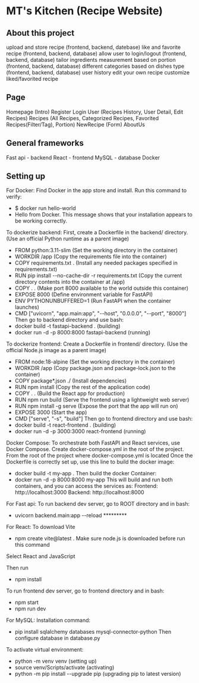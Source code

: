 # MT's Kitchen (Recipe Website)

## About this project
upload and store recipe (frontend, backend, datebase)
like and favorite recipe (frontend, backend, database)
allow user to login/logout (frontend, backend, database)
tailor ingredients measurement based on portion (frontend, backend, database)
different categories based on dishes type (frontend, backend, database)
user history
edit your own recipe 
customize liked/favorited recipe

## Page
Homepage (Intro)
Register 
Login
User (Recipes History, User Detail, Edit Recipes)
Recipes (All Recipes, Categorized Recipes, Favorited Recipes(Filter/Tag), Portion)
NewRecipe (Form)
AboutUs


## General frameworks
Fast api - backend
React - frontend
MySQL - database
Docker

## Setting up
For Docker:
Find Docker in the app store and install.
Run this command to verify:
- $ docker run hello-world
- Hello from Docker.
This message shows that your installation appears to be working correctly.

To dockerize backend:
First, create a Dockerfile in the backend/ directory.
(Use an official Python runtime as a parent image)
- FROM python:3.11-slim
(Set the working directory in the container)
- WORKDIR /app
(Copy the requirements file into the container)
- COPY requirements.txt .
(Install any needed packages specified in requirements.txt)
- RUN pip install --no-cache-dir -r requirements.txt
(Copy the current directory contents into the container at /app)
- COPY . .
(Make port 8000 available to the world outside this container)
- EXPOSE 8000
(Define environment variable for FastAPI)
- ENV PYTHONUNBUFFERED=1
(Run FastAPI when the container launches)
- CMD ["uvicorn", "app.main:app", "--host", "0.0.0.0", "--port", "8000"]
Then go to backend directory and use bash:
- docker build -t fastapi-backend .     (building)
- docker run -d -p 8000:8000 fastapi-backend       (running)

To dockerize frontend:
Create a Dockerfile in frontend/ directory.
(Use the official Node.js image as a parent image)
- FROM node:18-alpine
(Set the working directory in the container)
- WORKDIR /app
(Copy package.json and package-lock.json to the container)
- COPY package*.json ./
(Install dependencies)
- RUN npm install
(Copy the rest of the application code)
- COPY . .
(Build the React app for production)
- RUN npm run build
(Serve the frontend using a lightweight web server)
- RUN npm install -g serve
(Expose the port that the app will run on)
- EXPOSE 3000
(Start the app)
- CMD ["serve", "-s", "build"]
Then go to frontend directory and use bash:
- docker build -t react-frontend .         (building)
- docker run -d -p 3000:3000 react-frontend           (running)

Docker Compose:
To orchestrate both FastAPI and React services, use Docker Compose.
Create docker-compose.yml in the root of the project.
From the root of the project where docker-compose.yml is located
Once the Dockerfile is correctly set up, use this line to build the docker image:
- docker build -t my-app .
Then build the docker Container:
- docker run -d -p 8000:8000 my-app
This will build and run both containers, and you can access the services as:
Frontend: http://localhost:3000
Backend: http://localhost:8000

For Fast api:
To run backend dev server, go to ROOT directory and in bash:
- uvicorn backend.main:app --reload         *********

For React:
To download Vite
- npm create vite@latest .
Make sure node.js is downloaded before run this command

Select React and JavaScript

Then run
- npm install

To run frontend dev server, go to frontend directory and in bash:
- npm start
- npm run dev

For MySQL:
Installation command:
- pip install sqlalchemy databases mysql-connector-python
Then configure database in database.py

To activate virtual environment:
- python -m venv venv    (setting up)
- source venv/Scripts/activate      (activating)
- python -m pip install --upgrade pip     (upgrading pip to latest version)